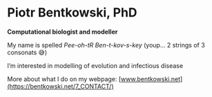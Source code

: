 # Piotr Bentkowski, PhD
**Computational biologist and modeller** 

My name is spelled *Pee-oh-tR  Ben-t-kov-s-key*  (youp... 2 strings of 3 consonats :sweat_smile:) 

I’m interested in modelling of evolution and infectious disease

More about what I do on my webpage: [www.bentkowski.net](https://bentkowski.net/7_CONTACT/)




<!---
pbentkowski/pbentkowski is a ✨ special ✨ repository because its `README.md` (this file) appears on your GitHub profile.
You can click the Preview link to take a look at your changes.
--->
